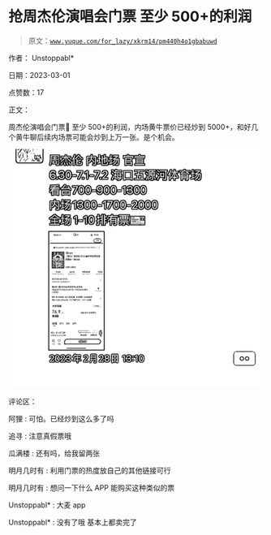 # 抢周杰伦演唱会门票 至少 500+的利润

> 原文：[`www.yuque.com/for_lazy/xkrm14/pm440h4o1gbabuwd`](https://www.yuque.com/for_lazy/xkrm14/pm440h4o1gbabuwd)

作者： Unstoppabl* 

日期：2023-03-01 

点赞数：17 

正文： 

周杰伦演唱会门票🎫 至少 500+的利润，内场黄牛票价已经炒到 5000+，和好几个黄牛聊后续内场票可能会炒到上万一张。是个机会。 

![](img/86a8234bb74b18d0f27f3bd4e5597dde.png)  

评论区： 

阿狸 : 可怕。已经炒到这么多了吗 

追寻 : 注意真假票哦 

瓜满楼 : 还有吗，给我留两张 

明月几时有 : 利用门票的热度放自己的其他链接可行 

明月几时有 : 想问一下什么 APP 能购买这种类似的票 

Unstoppabl* : 大麦 app 

Unstoppabl* : 没有了哦 基本上都卖完了 


